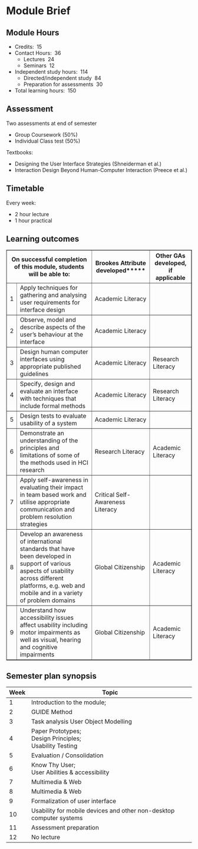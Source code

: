 # Module Brief

## Module Hours

- Credits:  15
- Contact Hours:  36
  - Lectures  24
  - Seminars  12
- Independent study hours:  114
  - Directed/independent study  84
  - Preparation for assessments  30
- Total learning hours:  150

## Assessment

Two assessments at end of semester  

- Group Coursework (50%)  
- Individual Class test (50%)

Textbooks:

- Designing the User Interface Strategies (Shneiderman et al.)
- Interaction Design Beyond Human-Computer Interaction (Preece et al.)

## Timetable

Every week:  

- 2 hour lecture
- 1 hour practical

## Learning outcomes

<table border="1" cellspacing="0" cellpadding="5">
  <thead>
    <tr>
      <th colspan="2">On successful completion of this module, students will be able to:</th>
      <th>Brookes Attribute developed*****</th>
      <th>Other GAs developed, if applicable</th>
    </tr>
  </thead>
  <tbody>
    <tr>
      <td>1</td>
      <td>Apply techniques for gathering and analysing user requirements for interface design</td>
      <td>Academic Literacy</td>
      <td></td>
    </tr>
    <tr>
      <td>2</td>
      <td>Observe, model and describe aspects of the user’s behaviour at the interface</td>
      <td>Academic Literacy</td>
      <td></td>
    </tr>
    <tr>
      <td>3</td>
      <td>Design human computer interfaces using appropriate published guidelines</td>
      <td>Academic Literacy</td>
      <td>Research Literacy</td>
    </tr>
    <tr>
      <td>4</td>
      <td>Specify, design and evaluate an interface with techniques that include formal methods</td>
      <td>Academic Literacy</td>
      <td>Research Literacy</td>
    </tr>
    <tr>
      <td>5</td>
      <td>Design tests to evaluate usability of a system</td>
      <td>Academic Literacy</td>
      <td></td>
    </tr>
    <tr>
      <td>6</td>
      <td>Demonstrate an understanding of the principles and limitations of some of the methods used in HCI research</td>
      <td>Research Literacy</td>
      <td>Academic Literacy</td>
    </tr>
    <tr>
      <td>7</td>
      <td>Apply self-awareness in evaluating their impact in team based work and utilise appropriate communication and problem resolution strategies</td>
      <td>Critical Self-Awareness Literacy</td>
      <td></td>
    </tr>
    <tr>
      <td>8</td>
      <td>Develop an awareness of international standards that have been developed in support of various aspects of usability across different platforms, e.g. web and mobile and in a variety of problem domains</td>
      <td>Global Citizenship</td>
      <td>Academic Literacy</td>
    </tr>
    <tr>
      <td>9</td>
      <td>Understand how accessibility issues affect usability including motor impairments as well as visual, hearing and cognitive impairments</td>
      <td>Global Citizenship</td>
      <td>Academic Literacy</td>
    </tr>
  </tbody>
</table>

## Semester plan synopsis

| Week | Topic                                                               |
| ---- | ------------------------------------------------------------------- |
| 1    | Introduction to the module;                                         |
| 2    | GUIDE Method                                                        |
| 3    | Task analysis User Object Modelling                                 |
| 4    | Paper Prototypes;<br>Design Principles;<br>Usability Testing        |
| 5    | Evaluation / Consolidation                                          |
| 6    | Know Thy User;<br>User Abilities & accessibility                    |
| 7    | Multimedia & Web                                                    |
| 8    | Multimedia & Web                                                    |
| 9    | Formalization of user interface                                     |
| 10   | Usability for mobile devices and other non-desktop computer systems |
| 11   | Assessment preparation                                              |
| 12   | No lecture                                                          |
